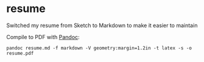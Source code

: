 # resume
Switched my resume from Sketch to Markdown to make it easier to maintain

Compile to PDF with [Pandoc](http://pandoc.org/):
```
pandoc resume.md -f markdown -V geometry:margin=1.2in -t latex -s -o resume.pdf
```
